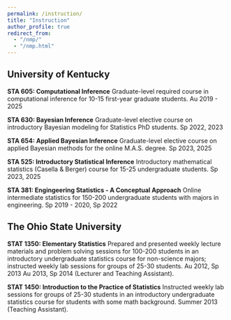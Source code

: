 ```yaml
---
permalink: /instruction/
title: "Instruction"
author_profile: true
redirect_from: 
  - "/nmp/"
  - "/nmp.html"
---
```


University of Kentucky
----
**STA 605: Computational Inference**
Graduate-level required course in computational inference for 10-15 first-year graduate students.
Au 2019 - 2025

**STA 630: Bayesian Inference**
Graduate-level elective course on introductory Bayesian modeling for Statistics PhD students.
Sp 2022, 2023

**STA 654: Applied Bayesian Inference** 
Graduate-level elective course on applied Bayesian methods for the online M.A.S. degree.
Sp 2023, 2025 

**STA 525: Introductory Statistical Inference**
Introductory mathematical statistics (Casella & Berger) course for 15-25 undergraduate students.
Sp 2023, 2025 

**STA 381: Engingeering Statistics - A Conceptual Approach**
Online intermediate statistics for 150-200 undergraduate students with majors in engineering.
Sp 2019 - 2020, Sp 2022


The Ohio State University
---
**STAT 1350: Elementary Statistics**
Prepared and presented weekly lecture materials and problem solving sessions for 100-200 students in an introductory undergraduate statistics course for non-science majors; instructed weekly lab sessions for groups of 25-30 students.
Au 2012, Sp 2013 Au 2013, Sp 2014 (Lecturer and Teaching Assistant).

**STAT 1450: Introduction to the Practice of Statistics**
Instructed weekly lab sessions for groups of 25-30 students in an introductory undergraduate statistics course for students with some math background.
Summer 2013 (Teaching Assistant).
